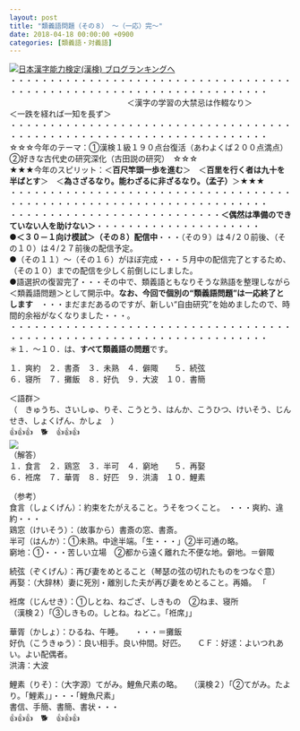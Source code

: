 ```yaml
---
layout: post
title: "類義語問題（その８） ～（一応）完～"
date: 2018-04-18 00:00:00 +0900
categories: [類義語・対義語]
---
```


[![](/syuusyuu9701/assets/images/類義語問題（その８）-～（一応）完～-br_c_3028_1.gif)](http://blog.with2.net/link.php?1659096:3028 "日本漢字能力検定(漢検) ブログランキングへ")[日本漢字能力検定(漢検) ブログランキングへ](http://blog.with2.net/link.php?1659096:3028)  
・・・・・・・・・・・・・・・・・・・・・・・・・・・・・・・・・・・・・・・・・・・・・・・・・・・・・・・・・・・・・・・・・・・・・  
　　　　　　　　　　　　　　　＜漢字の学習の大禁忌は作輟なり＞　　　　　＜一跌を経れば一知を長ず＞　　　　　  
・・・・・・・・・・・・・・・・・・・・・・・・・・・・・・・・・・・・・・・・・・・・・・・・・・・・・・・・・・・・・・・・・・・・・  
☆☆☆今年のテーマ：①漢検１級１９０点台復活（あわよくば２００点満点）　②好きな古代史の研究深化（古田説の研究）　☆☆☆  
★★★今年のスピリット：＜**百尺竿頭一歩を進む**＞　＜**百里を行く者は九十を半ばとす**＞　＜**為さざるなり。能わざるに非ざるなり。（孟子）**＞★★★  
・・・・・・・・・・・・・・・・・・・・・・・・・・・・・・・・・・・・・・・・・・・・・・・・・・・・・・・・・・・・・・・・・・・・・  
・・・・・・・・・・・・・・・・・・・・・・・・・・・**＜偶然は準備のできていない人を助けない＞**・・・・・・・・・・・・・・・・・・・・・  
**●＜３０－１向け模試＞（その８）配信中**・・・（その９）は４/２０前後、（その１０）は４/２７前後の配信予定。  
●（その１１）～（その１６）がほぼ完成・・・５月中の配信完了とするため、（その１０）までの配信を少しく前倒しにしました。  
●語選択の復習完了・・・その中で、類義語ともなりそうな熟語を整理しながら＜類義語問題＞として開示中。**なお、今回で個別の“類義語問題”は一応終了とします**　・・・まだまだあるのですが、新しい“自由研究”を始めましたので、時間的余裕がなくなりました・・・。  
・・・・・・・・・・・・・・・・・・・・・・・・・・・・・・・・・・・・・・・・・・・・・・・・・・・・・・・・・・・・・・・・・・・・・  
＊１．～１０．は、**すべて類義語の問題**です。  
  
１．爽約　２．書斎　３．未熟　４．僻陬　　５．続弦  
６．寝所　７．攤飯　８．好仇　９．大波　１０．書簡  
  
＜語群＞  
（　きゅうち、さいしゅ、りそ、こうとう、はんか、こうひつ、けいそう、じんせき、しょくげん、かしょ　）  
👍👍👍　🐕　👍👍👍  
![](/syuusyuu9701/assets/images/類義語問題（その８）-～（一応）完～-e5b5fbc6539aeea683b99f51c3943e3e.jpg)  
（解答）  
１．食言　２．鶏窓　３．半可　４．窮地　　５．再娶  
６．袵席　７．華胥　８．好匹　９．洪濤　１０．鯉素  
  
（参考）  
食言（しょくげん）：約束をたがえること。うそをつくこと。　・・・爽約、違約・・・  
鶏窓（けいそう）：（故事から）書斎の窓、書斎。  
半可（はんか）：①未熟。中途半端。「生・・・」②半可通の略。  
窮地：①・・・苦しい立場　②都から遠く離れた不便な地。僻地。＝僻陬  
  
続弦（ぞくげん）：再び妻をめとること（琴瑟の弦の切れたものをつなぐ意）  
再娶：（大辞林）妻に死別・離別した夫が再び妻をめとること。再婚。 「  
  
袵席（じんせき）：①しとね、ねござ、しきもの　②ねま、寝所  
（漢検２）「③しきもの。しとね。ねどこ。「袵席」」  
  
華胥（かしょ）：ひるね、午睡。　　・・・＝攤飯  
好仇（こうきゅう）：良い相手。良い仲間。好匹。　　ＣＦ：好逑：よいつれあい。よい配偶者。　  
洪濤：大波  
  
鯉素（りそ）：（大字源）てがみ。鯉魚尺素の略。　　（漢検２）「②てがみ。たより。「鯉素」」・・・「鯉魚尺素」  
書信、手簡、書簡、書状・・・  
👍👍👍　🐕　👍👍👍